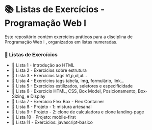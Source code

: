 <h1>📚 Listas de Exercícios - Programação Web I</h1>
<p>Este repositório contém exercícios práticos para a disciplina de Programação Web I , organizados em listas numeradas.</p>

<h3>📂 Listas de Exercícios</h3>
<ul>
<li>📜 Lista 1 - Introdução ao HTML</li>
<li>📜 Lista 2 - Exercícios sobre estrutura</li>
<li>📜 Lista 3 - Exercícios tags h1,p,ol,ul...</li>
<li>📜 Lista 4 - Exercícios tags tabela, img, formulário, link...</li>
<li>📜 Lista 5 - Exercícios estilizados, seletores e especificidade</li>
<li>📜 Lista 6 - Exercício HTML, CSS, Box Model, Posicionamento, Box-Sizing, e Display</li>
<li>📜 Lista 7 - Exercício Flex Box - Flex Container</li>
<li>📜 Lista 8 - Projeto - 1: mistura artesanal</li>
<li>📜 Lista 9 - Projeto - 2: clone de calculadora e clone landing-page</li>
<li>📜 Lista 10 - Projeto: mobile-first</li>
<li>📜 Lista 11 - Exercícios: javascript-basico</li>
</ul>
